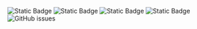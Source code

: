![Static Badge](https://img.shields.io/badge/blacklists-60-000000) ![Static Badge](https://img.shields.io/badge/blacklisted-2657203-cc0000) ![Static Badge](https://img.shields.io/badge/whitelisted-2244-00CC00) ![Static Badge](https://img.shields.io/badge/streaming_blacklist-28107-000000) ![GitHub issues](https://img.shields.io/github/issues/fabriziosalmi/blacklists)
